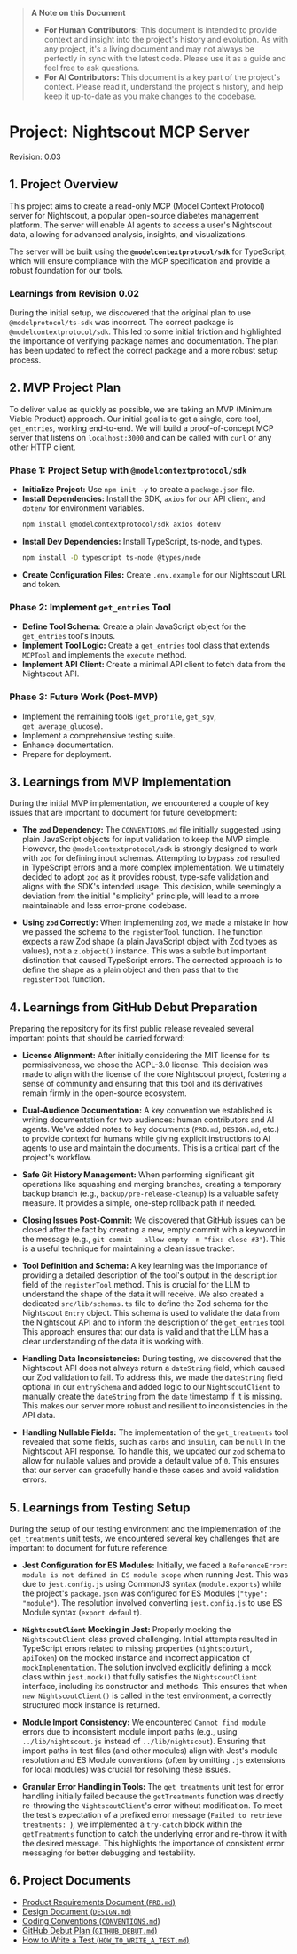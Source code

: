 > **A Note on this Document**
>
> *   **For Human Contributors:** This document is intended to provide context and insight into the project's history and evolution. As with any project, it's a living document and may not always be perfectly in sync with the latest code. Please use it as a guide and feel free to ask questions.
> *   **For AI Contributors:** This document is a key part of the project's context. Please read it, understand the project's history, and help keep it up-to-date as you make changes to the codebase.

# **Project: Nightscout MCP Server**
Revision: 0.03
## **1. Project Overview**

This project aims to create a read-only MCP (Model Context Protocol) server for Nightscout, a popular open-source diabetes management platform. The server will enable AI agents to access a user's Nightscout data, allowing for advanced analysis, insights, and visualizations.

The server will be built using the **`@modelcontextprotocol/sdk`** for TypeScript, which will ensure compliance with the MCP specification and provide a robust foundation for our tools.

### Learnings from Revision 0.02

During the initial setup, we discovered that the original plan to use `@modelprotocol/ts-sdk` was incorrect. The correct package is `@modelcontextprotocol/sdk`. This led to some initial friction and highlighted the importance of verifying package names and documentation. The plan has been updated to reflect the correct package and a more robust setup process.

## **2. MVP Project Plan**

To deliver value as quickly as possible, we are taking an MVP (Minimum Viable Product) approach. Our initial goal is to get a single, core tool, `get_entries`, working end-to-end. We will build a proof-of-concept MCP server that listens on `localhost:3000` and can be called with `curl` or any other HTTP client.

### **Phase 1: Project Setup with `@modelcontextprotocol/sdk`**
*   **Initialize Project:** Use `npm init -y` to create a `package.json` file.
*   **Install Dependencies:** Install the SDK, `axios` for our API client, and `dotenv` for environment variables.
    ```bash
    npm install @modelcontextprotocol/sdk axios dotenv
    ```
*   **Install Dev Dependencies:** Install TypeScript, ts-node, and types.
    ```bash
    npm install -D typescript ts-node @types/node
    ```
*   **Create Configuration Files:** Create `.env.example` for our Nightscout URL and token.

### **Phase 2: Implement `get_entries` Tool**
*   **Define Tool Schema:** Create a plain JavaScript object for the `get_entries` tool's inputs.
*   **Implement Tool Logic:** Create a `get_entries` tool class that extends `MCPTool` and implements the `execute` method.
*   **Implement API Client:** Create a minimal API client to fetch data from the Nightscout API.

### **Phase 3: Future Work (Post-MVP)**
*   Implement the remaining tools (`get_profile`, `get_sgv`, `get_average_glucose`).
*   Implement a comprehensive testing suite.
*   Enhance documentation.
*   Prepare for deployment.

## **3. Learnings from MVP Implementation**

During the initial MVP implementation, we encountered a couple of key issues that are important to document for future development:

*   **The `zod` Dependency:** The `CONVENTIONS.md` file initially suggested using plain JavaScript objects for input validation to keep the MVP simple. However, the `@modelcontextprotocol/sdk` is strongly designed to work with `zod` for defining input schemas. Attempting to bypass `zod` resulted in TypeScript errors and a more complex implementation. We ultimately decided to adopt `zod` as it provides robust, type-safe validation and aligns with the SDK's intended usage. This decision, while seemingly a deviation from the initial "simplicity" principle, will lead to a more maintainable and less error-prone codebase.

*   **Using `zod` Correctly:** When implementing `zod`, we made a mistake in how we passed the schema to the `registerTool` function. The function expects a raw Zod shape (a plain JavaScript object with Zod types as values), not a `z.object()` instance. This was a subtle but important distinction that caused TypeScript errors. The corrected approach is to define the shape as a plain object and then pass that to the `registerTool` function.
## **4. Learnings from GitHub Debut Preparation**

Preparing the repository for its first public release revealed several important points that should be carried forward:

*   **License Alignment:** After initially considering the MIT license for its permissiveness, we chose the AGPL-3.0 license. This decision was made to align with the license of the core Nightscout project, fostering a sense of community and ensuring that this tool and its derivatives remain firmly in the open-source ecosystem.
*   **Dual-Audience Documentation:** A key convention we established is writing documentation for two audiences: human contributors and AI agents. We've added notes to key documents (`PRD.md`, `DESIGN.md`, etc.) to provide context for humans while giving explicit instructions to AI agents to use and maintain the documents. This is a critical part of the project's workflow.
*   **Safe Git History Management:** When performing significant git operations like squashing and merging branches, creating a temporary backup branch (e.g., `backup/pre-release-cleanup`) is a valuable safety measure. It provides a simple, one-step rollback path if needed.
*   **Closing Issues Post-Commit:** We discovered that GitHub issues can be closed after the fact by creating a new, empty commit with a keyword in the message (e.g., `git commit --allow-empty -m "fix: close #3"`). This is a useful technique for maintaining a clean issue tracker.


*   **Tool Definition and Schema:** A key learning was the importance of providing a detailed description of the tool's output in the `description` field of the `registerTool` method. This is crucial for the LLM to understand the shape of the data it will receive. We also created a dedicated `src/lib/schemas.ts` file to define the Zod schema for the Nightscout `Entry` object. This schema is used to validate the data from the Nightscout API and to inform the description of the `get_entries` tool. This approach ensures that our data is valid and that the LLM has a clear understanding of the data it is working with.

*   **Handling Data Inconsistencies:** During testing, we discovered that the Nightscout API does not always return a `dateString` field, which caused our Zod validation to fail. To address this, we made the `dateString` field optional in our `entrySchema` and added logic to our `NightscoutClient` to manually create the `dateString` from the `date` timestamp if it is missing. This makes our server more robust and resilient to inconsistencies in the API data.

*   **Handling Nullable Fields:** The implementation of the `get_treatments` tool revealed that some fields, such as `carbs` and `insulin`, can be `null` in the Nightscout API response. To handle this, we updated our `zod` schema to allow for nullable values and provide a default value of `0`. This ensures that our server can gracefully handle these cases and avoid validation errors.

## **5. Learnings from Testing Setup**

During the setup of our testing environment and the implementation of the `get_treatments` unit tests, we encountered several key challenges that are important to document for future reference:

*   **Jest Configuration for ES Modules:** Initially, we faced a `ReferenceError: module is not defined in ES module scope` when running Jest. This was due to `jest.config.js` using CommonJS syntax (`module.exports`) while the project's `package.json` was configured for ES Modules (`"type": "module"`). The resolution involved converting `jest.config.js` to use ES Module syntax (`export default`).

*   **`NightscoutClient` Mocking in Jest:** Properly mocking the `NightscoutClient` class proved challenging. Initial attempts resulted in TypeScript errors related to missing properties (`nightscoutUrl`, `apiToken`) on the mocked instance and incorrect application of `mockImplementation`. The solution involved explicitly defining a mock class within `jest.mock()` that fully satisfies the `NightscoutClient` interface, including its constructor and methods. This ensures that when `new NightscoutClient()` is called in the test environment, a correctly structured mock instance is returned.

*   **Module Import Consistency:** We encountered `Cannot find module` errors due to inconsistent module import paths (e.g., using `../lib/nightscout.js` instead of `../lib/nightscout`). Ensuring that import paths in test files (and other modules) align with Jest's module resolution and ES Module conventions (often by omitting `.js` extensions for local modules) was crucial for resolving these issues.

*   **Granular Error Handling in Tools:** The `get_treatments` unit test for error handling initially failed because the `getTreatments` function was directly re-throwing the `NightscoutClient`'s error without modification. To meet the test's expectation of a prefixed error message (`Failed to retrieve treatments: `), we implemented a `try-catch` block within the `getTreatments` function to catch the underlying error and re-throw it with the desired message. This highlights the importance of consistent error messaging for better debugging and testability.

## **6. Project Documents**

*   [Product Requirements Document (`PRD.md`)](./PRD.md)
*   [Design Document (`DESIGN.md`)](./DESIGN.md)
*   [Coding Conventions (`CONVENTIONS.md`)](./CONVENTIONS.md)
*   [GitHub Debut Plan (`GITHUB_DEBUT.md`)](./GITHUB_DEBUT.md)
*   [How to Write a Test (`HOW_TO_WRITE_A_TEST.md`)](./HOW_TO_WRITE_A_TEST.md)
